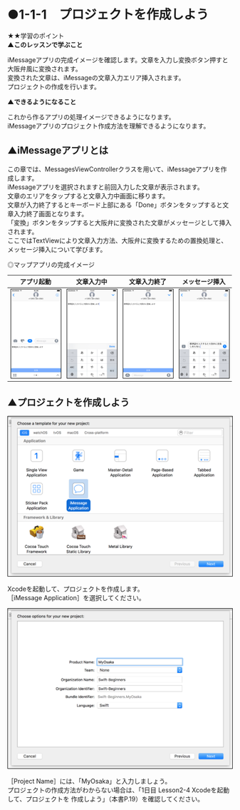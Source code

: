 # ●1-1-1　プロジェクトを作成しよう

★★学習のポイント  
**▲このレッスンで学ぶこと**  

iMessageアプリの完成イメージを確認します。文章を入力し変換ボタン押すと大阪弁風に変換されます。  
変換された文章は、iMessageの文章入力エリア挿入されます。  
プロジェクトの作成を行います。

**▲できるようになること**  

これから作るアプリの処理イメージできるようになります。  
iMessageアプリのプロジェクト作成方法を理解できるようになります。  


## ▲iMessageアプリとは
この章では、MessagesViewControllerクラスを用いて、iMessageアプリを作成します。  
iMessageアプリを選択されますと前回入力した文章が表示されます。  
文章のエリアをタップすると文章入力中画面に移ります。  
文章が入力終了するとキーボード上部にある「Done」ボタンをタップすると文章入力終了画面となります。  
「変換」ボタンをタップすると大阪弁に変換された文章がメッセージとして挿入されます。  
ここではTextViewにより文章入力方法、大阪弁に変換するための置換処理と、メッセージ挿入について学びます。  

◎マップアプリの完成イメージ  

|アプリ起動|文章入力中|文章入力終了|メッセージ挿入|
|---|---|---|---|
|<img src="./img/ex_1_1_00001.png" width="280" style="border:solid 1px #000000">|<img src="./img/ex_1_1_00002.png" width="280" style="border:solid 1px #000000">|<img src="./img/ex_1_1_00003.png" width="280" style="border:solid 1px #000000">|<img src="./img/ex_1_1_00004.png" width="280" style="border:solid 1px #000000">|


## ▲プロジェクトを作成しよう

<img src="./img/ex_1_1_00005.png" width="600" style="border:solid 1px #000000">

Xcodeを起動して、プロジェクトを作成します。  
［iMessage Application］を選択してください。  

<img src="./img/ex_1_1_00006.png" width="600" style="border:solid 1px #000000">

［Project Name］には、「MyOsaka」と入力しましょう。  
プロジェクトの作成方法がわからない場合は、「1日目 Lesson2-4 Xcodeを起動して、プロジェクトを
作成しよう」（本書P.19）を確認してください。

